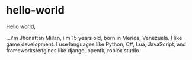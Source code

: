 # hello-world
Hello world,

...i'm Jhonattan Millan, i'm 15 years old, born in Merida, Venezuela. I like game development. I use languages like Python, C#, Lua, JavaScript, and frameworks/engines like django, opentk, roblox studio.
